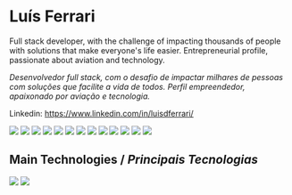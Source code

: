<h1>Luís Ferrari</h1>

Full stack developer, with the challenge of impacting thousands of people with solutions that make everyone's life easier.
Entrepreneurial profile, passionate about aviation and technology.

<i>Desenvolvedor full stack, com o desafio de impactar milhares de pessoas com soluções que facilite a vida de todos.
Perfil empreendedor, apaixonado por aviação e tecnologia.</i>

Linkedin: https://www.linkedin.com/in/luisdferrari/

<img src="https://img.shields.io/badge/-Javascript-yellow?logo=Javascript" /> <img src="https://img.shields.io/badge/-Typescipt-white?logo=Typescript" /> <img src="https://img.shields.io/badge/-Python-white?logo=Python" />
<img src="https://img.shields.io/badge/-React-blue?logo=React" /> <img src="https://img.shields.io/badge/-React--Native-blue?logo=React" /> <img src="https://img.shields.io/badge/-HTML-orange?logo=HTML5" /> <img src="https://img.shields.io/badge/-CSS-informational?logo=CSS3" /> <img src="https://img.shields.io/badge/-SASS-white?logo=Sass" /> <img src="https://img.shields.io/badge/-Styled--Components-lightgrey?logo=styled-components" /> <img src="https://img.shields.io/badge/-Redux-blueviolet?logo=Redux" />
<img src="http://img.shields.io/badge/-Node.Js-green?logo=node.js" /> <img src="http://img.shields.io/badge/-MySQL-white?logo=mysql" /> <img src="http://img.shields.io/badge/-MongoDB-grey?logo=mongodb" />

## Main Technologies / <i>Principais Tecnologias</i>

![](https://github-readme-stats.vercel.app/api?username=ldferrari&count_private=true&show_icons=true&theme=dark&include_all_commits=true)
![](https://github-readme-stats.vercel.app/api/top-langs/?username=ldferrari&count_private=true&theme=dark&layout=compact)

